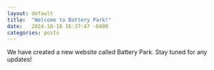 ```yaml
---
layout: default
title:  "Welcome to Battery Park!"
date:   2024-10-18 16:37:47 -0400
categories: posts
---
```


We have created a new website called Battery Park. Stay tuned for any updates!
